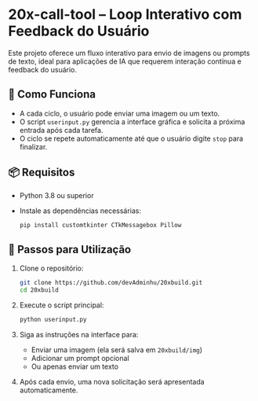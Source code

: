# 20x-call-tool – Loop Interativo com Feedback do Usuário

Este projeto oferece um fluxo interativo para envio de imagens ou prompts de texto, ideal para aplicações de IA que requerem interação contínua e feedback do usuário.

## 🧠 Como Funciona

- A cada ciclo, o usuário pode enviar uma imagem ou um texto.
- O script `userinput.py` gerencia a interface gráfica e solicita a próxima entrada após cada tarefa.
- O ciclo se repete automaticamente até que o usuário digite `stop` para finalizar.

## 📦 Requisitos

- Python 3.8 ou superior
- Instale as dependências necessárias:

  ```bash
  pip install customtkinter CTkMessagebox Pillow
  ```

## 🚀 Passos para Utilização

1. Clone o repositório:

   ```bash
   git clone https://github.com/devAdminhu/20xbuild.git
   cd 20xbuild
   ```

2. Execute o script principal:

   ```bash
   python userinput.py
   ```

3. Siga as instruções na interface para:
   - Enviar uma imagem (ela será salva em `20xbuild/img`)
   - Adicionar um prompt opcional
   - Ou apenas enviar um texto

4. Após cada envio, uma nova solicitação será apresentada automaticamente.
